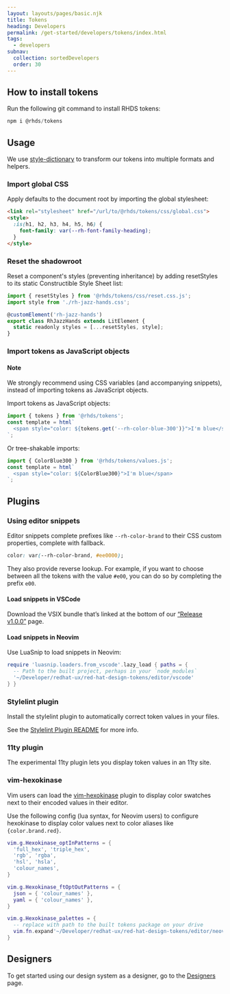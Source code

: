 ```yaml
---
layout: layouts/pages/basic.njk
title: Tokens
heading: Developers
permalink: /get-started/developers/tokens/index.html
tags:
  - developers
subnav:
  collection: sortedDevelopers
  order: 30
---
```


<script type="module" data-helmet>
  import '/assets/javascript/elements/uxdot-example.js';
  import '@rhds/elements/rh-code-block/rh-code-block.js';
</script>

## How to install tokens

Run the following git command to install RHDS tokens:

```js rhcodeblock
npm i @rhds/tokens
```

## Usage

We use [style-dictionary][styledictionary] to transform our tokens into multiple 
formats and helpers.


### Import global CSS

Apply defaults to the document root by importing the global stylesheet:

```html rhcodeblock
<link rel="stylesheet" href="/url/to/@rhds/tokens/css/global.css">
<style>
  :is(h1, h2, h3, h4, h5, h6) {
    font-family: var(--rh-font-family-heading);
  }
</style>
```

### Reset the shadowroot

Reset a component's styles (preventing inheritance) by adding resetStyles to its 
static Constructible Style Sheet list:

```js rhcodeblock
import { resetStyles } from '@rhds/tokens/css/reset.css.js';
import style from './rh-jazz-hands.css';

@customElement('rh-jazz-hands')
export class RhJazzHands extends LitElement {
  static readonly styles = [...resetStyles, style];
}
```

### Import tokens as JavaScript objects

<rh-alert state="info">
  <h4 slot="header">Note</h4>
  <p>We strongly recommend using CSS variables (and accompanying snippets), instead of importing tokens as JavaScript objects.</p>
</rh-alert>

Import tokens as JavaScript objects:

```js rhcodeblock
import { tokens } from '@rhds/tokens';
const template = html`
  <span style="color: ${tokens.get('--rh-color-blue-300')}">I'm blue</span>
`;
```

Or tree-shakable imports:

```js rhcodeblock
import { ColorBlue300 } from '@rhds/tokens/values.js';
const template = html`
  <span style="color: ${ColorBlue300}">I'm blue</span>
`;
```

## Plugins

### Using editor snippets

Editor snippets complete prefixes like `--rh-color-brand` to their CSS custom 
properties, complete with fallback.

```css rhcodeblock
color: var(--rh-color-brand, #ee0000);
```

They also provide reverse lookup. For example,  if you want to choose between 
all the tokens with the  value `#e00`, you can do so by completing the prefix 
`e00`.

#### Load snippets in VSCode 

Download the VSIX bundle that’s linked at the bottom of our [“Release 
v1.0.0”][releasev100] page.


#### Load snippets in Neovim

Use LuaSnip to load snippets in Neovim:

```lua rhcodeblock
require 'luasnip.loaders.from_vscode'.lazy_load { paths = {
  -- Path to the built project, perhaps in your `node_modules`
  '~/Developer/redhat-ux/red-hat-design-tokens/editor/vscode'
} }
```

### Stylelint plugin

Install the stylelint plugin to automatically correct token values in your 
files.

See the [Stylelint Plugin README][stylelintpluginreadme] for more info.


### 11ty plugin

The experimental 11ty plugin lets you display token values in an 11ty site.


### vim-hexokinase

Vim users can load the [vim-hexokinase][vimhexokinase] plugin to display color 
swatches next to their encoded values in their editor.

Use the following config (lua syntax, for Neovim users) to configure hexokinase 
to display color values next to color aliases like `{color.brand.red}`.

```lua rhcodeblock
vim.g.Hexokinase_optInPatterns = {
  'full_hex', 'triple_hex',
  'rgb', 'rgba',
  'hsl', 'hsla',
  'colour_names',
}

vim.g.Hexokinase_ftOptOutPatterns = {
  json = { 'colour_names' },
  yaml = { 'colour_names' },
}

vim.g.Hexokinase_palettes = {
  -- replace with path to the built tokens package on your drive
  vim.fn.expand'~/Developer/redhat-ux/red-hat-design-tokens/editor/neovim/hexokinase.json'
}
```

<uxdot-feedback>
  <h2>Designers</h2>
  <p>To get started using our design system as a designer, go to the <a href="get-started/designers">Designers</a> page.</p>
</uxdot-feedback>

[styledictionary]: https://amzn.github.io/style-dictionary/
[vimhexokinase]: https://github.com/RRethy/vim-hexokinase
[stylelintpluginreadme]: https://github.com/RedHat-UX/red-hat-design-tokens/blob/main/plugins/stylelint/README.md
[releasev100]: https://github.com/RedHat-UX/red-hat-design-tokens/releases/tag/v1.0.0
